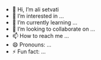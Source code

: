 - 👋 Hi, I’m ali setvati
- 👀 I’m interested in ...
- 🌱 I’m currently learning ...
- 💞️ I’m looking to collaborate on ...
- 📫 How to reach me ...
- 😄 Pronouns: ...
- ⚡ Fun fact: ...

<!---
ali-setvati/ali-setvati is a ✨ special ✨ repository because its `README.md` (this file) appears on your GitHub profile.
You can click the Preview link to take a look at your changes.
--->
